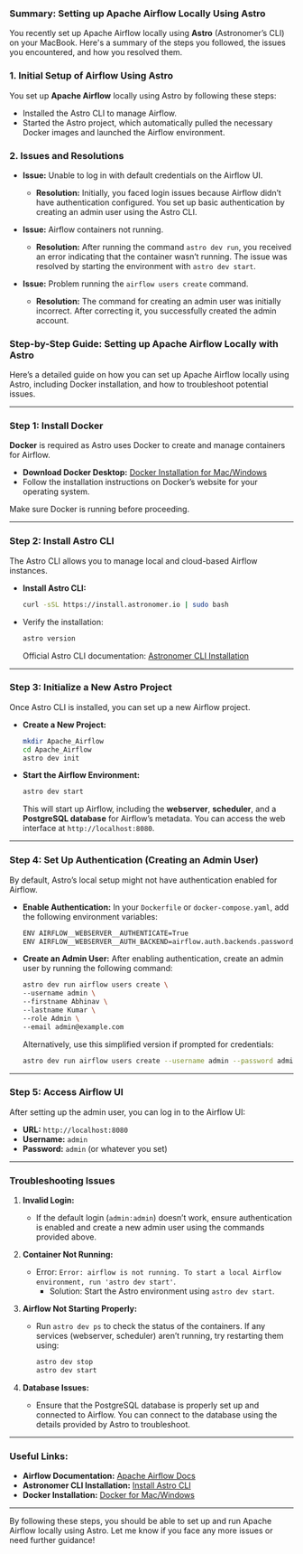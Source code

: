 ### Summary: Setting up Apache Airflow Locally Using Astro

You recently set up Apache Airflow locally using **Astro** (Astronomer’s CLI) on your MacBook. Here's a summary of the steps you followed, the issues you encountered, and how you resolved them.

### 1. **Initial Setup of Airflow Using Astro**
   You set up **Apache Airflow** locally using Astro by following these steps:
   - Installed the Astro CLI to manage Airflow.
   - Started the Astro project, which automatically pulled the necessary Docker images and launched the Airflow environment.

### 2. **Issues and Resolutions**
   - **Issue:** Unable to log in with default credentials on the Airflow UI.
     - **Resolution:** Initially, you faced login issues because Airflow didn’t have authentication configured. You set up basic authentication by creating an admin user using the Astro CLI.
   
   - **Issue:** Airflow containers not running.
     - **Resolution:** After running the command `astro dev run`, you received an error indicating that the container wasn’t running. The issue was resolved by starting the environment with `astro dev start`.

   - **Issue:** Problem running the `airflow users create` command.
     - **Resolution:** The command for creating an admin user was initially incorrect. After correcting it, you successfully created the admin account.

### Step-by-Step Guide: Setting up Apache Airflow Locally with Astro

Here’s a detailed guide on how you can set up Apache Airflow locally using Astro, including Docker installation, and how to troubleshoot potential issues.

---

### **Step 1: Install Docker**

**Docker** is required as Astro uses Docker to create and manage containers for Airflow.

- **Download Docker Desktop:** [Docker Installation for Mac/Windows](https://www.docker.com/products/docker-desktop/)
- Follow the installation instructions on Docker’s website for your operating system.

Make sure Docker is running before proceeding.

---

### **Step 2: Install Astro CLI**

The Astro CLI allows you to manage local and cloud-based Airflow instances.

- **Install Astro CLI:**
  ```bash
  curl -sSL https://install.astronomer.io | sudo bash
  ```

- Verify the installation:
  ```bash
  astro version
  ```

   Official Astro CLI documentation: [Astronomer CLI Installation](https://docs.astronomer.io/astro/cli/install-cli)

---

### **Step 3: Initialize a New Astro Project**

Once Astro CLI is installed, you can set up a new Airflow project.

- **Create a New Project:**
  ```bash
  mkdir Apache_Airflow
  cd Apache_Airflow
  astro dev init
  ```

- **Start the Airflow Environment:**
  ```bash
  astro dev start
  ```

   This will start up Airflow, including the **webserver**, **scheduler**, and a **PostgreSQL database** for Airflow’s metadata. You can access the web interface at `http://localhost:8080`.

---

### **Step 4: Set Up Authentication (Creating an Admin User)**

By default, Astro’s local setup might not have authentication enabled for Airflow.

- **Enable Authentication:**
   In your `Dockerfile` or `docker-compose.yaml`, add the following environment variables:
   ```bash
   ENV AIRFLOW__WEBSERVER__AUTHENTICATE=True
   ENV AIRFLOW__WEBSERVER__AUTH_BACKEND=airflow.auth.backends.password_auth
   ```

- **Create an Admin User:**
   After enabling authentication, create an admin user by running the following command:
   ```bash
   astro dev run airflow users create \
   --username admin \
   --firstname Abhinav \
   --lastname Kumar \
   --role Admin \
   --email admin@example.com
   ```

   Alternatively, use this simplified version if prompted for credentials:
   ```bash
   astro dev run airflow users create --username admin --password admin --role Admin
   ```

---

### **Step 5: Access Airflow UI**

After setting up the admin user, you can log in to the Airflow UI:

- **URL:** `http://localhost:8080`
- **Username:** `admin`
- **Password:** `admin` (or whatever you set)

---

### **Troubleshooting Issues**

1. **Invalid Login:**
   - If the default login (`admin:admin`) doesn’t work, ensure authentication is enabled and create a new admin user using the commands provided above.

2. **Container Not Running:**
   - Error: `Error: airflow is not running. To start a local Airflow environment, run 'astro dev start'`.
     - Solution: Start the Astro environment using `astro dev start`.

3. **Airflow Not Starting Properly:**
   - Run `astro dev ps` to check the status of the containers. If any services (webserver, scheduler) aren’t running, try restarting them using:
     ```bash
     astro dev stop
     astro dev start
     ```

4. **Database Issues:**
   - Ensure that the PostgreSQL database is properly set up and connected to Airflow. You can connect to the database using the details provided by Astro to troubleshoot.

---

### Useful Links:
- **Airflow Documentation:** [Apache Airflow Docs](https://airflow.apache.org/docs/)
- **Astronomer CLI Installation:** [Install Astro CLI](https://docs.astronomer.io/astro/cli/install-cli)
- **Docker Installation:** [Docker for Mac/Windows](https://www.docker.com/products/docker-desktop)

---

By following these steps, you should be able to set up and run Apache Airflow locally using Astro. Let me know if you face any more issues or need further guidance!
